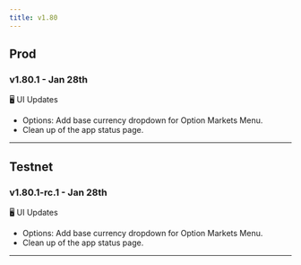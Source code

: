 ```yaml
---
title: v1.80
---
```


## Prod
### v1.80.1 - Jan 28th
🖥️  UI Updates
* Options: Add base currency dropdown for Option Markets Menu.
* Clean up of the app status page.
---

## Testnet
### v1.80.1-rc.1 - Jan 28th
🖥️  UI Updates
* Options: Add base currency dropdown for Option Markets Menu.
* Clean up of the app status page.
---
